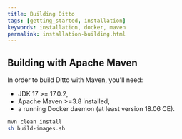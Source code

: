 ```yaml
---
title: Building Ditto
tags: [getting_started, installation]
keywords: installation, docker, maven
permalink: installation-building.html
---
```


## Building with Apache Maven

In order to build Ditto with Maven, you'll need:
* JDK 17 >= 17.0.2,
* Apache Maven >=3.8 installed,
* a running Docker daemon (at least version 18.06 CE).

```bash
mvn clean install
sh build-images.sh
```
